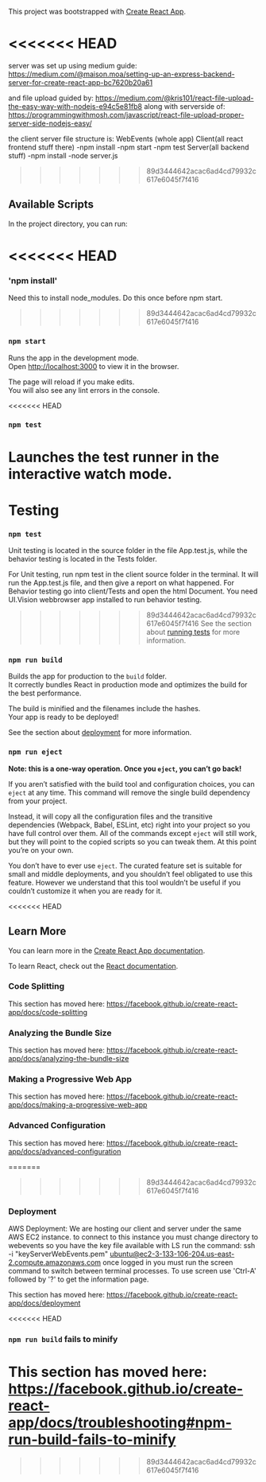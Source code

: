 This project was bootstrapped with [Create React App](https://github.com/facebook/create-react-app).

<<<<<<< HEAD
=======
server was set up using medium guide:
https://medium.com/@maison.moa/setting-up-an-express-backend-server-for-create-react-app-bc7620b20a61

and file upload guided by:
https://medium.com/@kris101/react-file-upload-the-easy-way-with-nodejs-e94c5e81fb8
along with serverside of: 
https://programmingwithmosh.com/javascript/react-file-upload-proper-server-side-nodejs-easy/

 

the client server file structure is:
WebEvents (whole app)
    Client(all react frontend stuff there)
        -npm install
        -npm start
        -npm test
    Server(all backend stuff)
        -npm install
        -node server.js
    

>>>>>>> 89d3444642acac6ad4cd79932c617e6045f7f416
## Available Scripts

In the project directory, you can run:

<<<<<<< HEAD
=======
### 'npm install'

Need this to install node_modules. Do this once before npm start.

>>>>>>> 89d3444642acac6ad4cd79932c617e6045f7f416
### `npm start`

Runs the app in the development mode.<br />
Open [http://localhost:3000](http://localhost:3000) to view it in the browser.

The page will reload if you make edits.<br />
You will also see any lint errors in the console.

<<<<<<< HEAD
### `npm test`

Launches the test runner in the interactive watch mode.<br />
=======
# Testing

### `npm test`

Unit testing is located in the source folder in the file App.test.js, while the behavior testing is located in the Tests folder.

For Unit testing, run npm test in the client source folder in the terminal. It will run the App.test.js file, and then give a report on what happened.
For Behavior testing go into client/Tests and open the html Document. You need UI.Vision webbrowser app installed to run behavior testing.

>>>>>>> 89d3444642acac6ad4cd79932c617e6045f7f416
See the section about [running tests](https://facebook.github.io/create-react-app/docs/running-tests) for more information.

### `npm run build`

Builds the app for production to the `build` folder.<br />
It correctly bundles React in production mode and optimizes the build for the best performance.

The build is minified and the filenames include the hashes.<br />
Your app is ready to be deployed!

See the section about [deployment](https://facebook.github.io/create-react-app/docs/deployment) for more information.

### `npm run eject`

**Note: this is a one-way operation. Once you `eject`, you can’t go back!**

If you aren’t satisfied with the build tool and configuration choices, you can `eject` at any time. This command will remove the single build dependency from your project.

Instead, it will copy all the configuration files and the transitive dependencies (Webpack, Babel, ESLint, etc) right into your project so you have full control over them. All of the commands except `eject` will still work, but they will point to the copied scripts so you can tweak them. At this point you’re on your own.

You don’t have to ever use `eject`. The curated feature set is suitable for small and middle deployments, and you shouldn’t feel obligated to use this feature. However we understand that this tool wouldn’t be useful if you couldn’t customize it when you are ready for it.

<<<<<<< HEAD
## Learn More

You can learn more in the [Create React App documentation](https://facebook.github.io/create-react-app/docs/getting-started).

To learn React, check out the [React documentation](https://reactjs.org/).

### Code Splitting

This section has moved here: https://facebook.github.io/create-react-app/docs/code-splitting

### Analyzing the Bundle Size

This section has moved here: https://facebook.github.io/create-react-app/docs/analyzing-the-bundle-size

### Making a Progressive Web App

This section has moved here: https://facebook.github.io/create-react-app/docs/making-a-progressive-web-app

### Advanced Configuration

This section has moved here: https://facebook.github.io/create-react-app/docs/advanced-configuration

=======
>>>>>>> 89d3444642acac6ad4cd79932c617e6045f7f416
### Deployment
AWS Deployment:
We are hosting our client and server under the same AWS EC2 instance. 
to connect to this instance you must change directory to webevents so you have the key file available with LS run the command:
ssh -i "keyServerWebEvents.pem" ubuntu@ec2-3-133-106-204.us-east-2.compute.amazonaws.com
once logged in you must run the screen command to switch between terminal processes. 
To use screen use 'Ctrl-A' followed by '?' to get the information page.


This section has moved here: https://facebook.github.io/create-react-app/docs/deployment

<<<<<<< HEAD
### `npm run build` fails to minify

This section has moved here: https://facebook.github.io/create-react-app/docs/troubleshooting#npm-run-build-fails-to-minify
=======
>>>>>>> 89d3444642acac6ad4cd79932c617e6045f7f416
